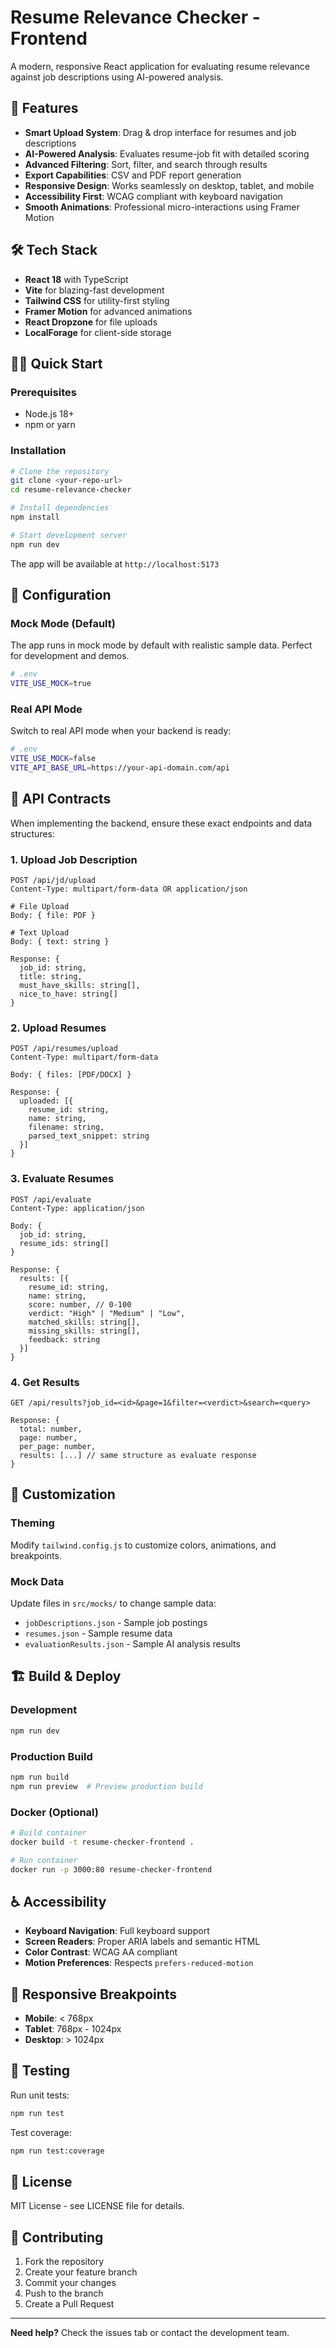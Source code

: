 # Resume Relevance Checker - Frontend

A modern, responsive React application for evaluating resume relevance against job descriptions using AI-powered analysis.

## 🚀 Features

- **Smart Upload System**: Drag & drop interface for resumes and job descriptions
- **AI-Powered Analysis**: Evaluates resume-job fit with detailed scoring
- **Advanced Filtering**: Sort, filter, and search through results
- **Export Capabilities**: CSV and PDF report generation
- **Responsive Design**: Works seamlessly on desktop, tablet, and mobile
- **Accessibility First**: WCAG compliant with keyboard navigation
- **Smooth Animations**: Professional micro-interactions using Framer Motion

## 🛠️ Tech Stack

- **React 18** with TypeScript
- **Vite** for blazing-fast development
- **Tailwind CSS** for utility-first styling
- **Framer Motion** for advanced animations
- **React Dropzone** for file uploads
- **LocalForage** for client-side storage

## 🏃‍♂️ Quick Start

### Prerequisites
- Node.js 18+ 
- npm or yarn

### Installation

```bash
# Clone the repository
git clone <your-repo-url>
cd resume-relevance-checker

# Install dependencies
npm install

# Start development server
npm run dev
```

The app will be available at `http://localhost:5173`

## 🔧 Configuration

### Mock Mode (Default)
The app runs in mock mode by default with realistic sample data. Perfect for development and demos.

```bash
# .env
VITE_USE_MOCK=true
```

### Real API Mode
Switch to real API mode when your backend is ready:

```bash
# .env
VITE_USE_MOCK=false
VITE_API_BASE_URL=https://your-api-domain.com/api
```

## 📡 API Contracts

When implementing the backend, ensure these exact endpoints and data structures:

### 1. Upload Job Description
```
POST /api/jd/upload
Content-Type: multipart/form-data OR application/json

# File Upload
Body: { file: PDF }

# Text Upload  
Body: { text: string }

Response: {
  job_id: string,
  title: string,
  must_have_skills: string[],
  nice_to_have: string[]
}
```

### 2. Upload Resumes
```
POST /api/resumes/upload
Content-Type: multipart/form-data

Body: { files: [PDF/DOCX] }

Response: {
  uploaded: [{
    resume_id: string,
    name: string,
    filename: string,
    parsed_text_snippet: string
  }]
}
```

### 3. Evaluate Resumes
```
POST /api/evaluate
Content-Type: application/json

Body: {
  job_id: string,
  resume_ids: string[]
}

Response: {
  results: [{
    resume_id: string,
    name: string,
    score: number, // 0-100
    verdict: "High" | "Medium" | "Low",
    matched_skills: string[],
    missing_skills: string[],
    feedback: string
  }]
}
```

### 4. Get Results
```
GET /api/results?job_id=<id>&page=1&filter=<verdict>&search=<query>

Response: {
  total: number,
  page: number,
  per_page: number,
  results: [...] // same structure as evaluate response
}
```

## 🎨 Customization

### Theming
Modify `tailwind.config.js` to customize colors, animations, and breakpoints.

### Mock Data
Update files in `src/mocks/` to change sample data:
- `jobDescriptions.json` - Sample job postings
- `resumes.json` - Sample resume data
- `evaluationResults.json` - Sample AI analysis results

## 🏗️ Build & Deploy

### Development
```bash
npm run dev
```

### Production Build
```bash
npm run build
npm run preview  # Preview production build
```

### Docker (Optional)
```bash
# Build container
docker build -t resume-checker-frontend .

# Run container
docker run -p 3000:80 resume-checker-frontend
```

## ♿ Accessibility

- **Keyboard Navigation**: Full keyboard support
- **Screen Readers**: Proper ARIA labels and semantic HTML
- **Color Contrast**: WCAG AA compliant
- **Motion Preferences**: Respects `prefers-reduced-motion`

## 📱 Responsive Breakpoints

- **Mobile**: < 768px
- **Tablet**: 768px - 1024px  
- **Desktop**: > 1024px

## 🧪 Testing

Run unit tests:
```bash
npm run test
```

Test coverage:
```bash
npm run test:coverage
```

## 📄 License

MIT License - see LICENSE file for details.

## 🤝 Contributing

1. Fork the repository
2. Create your feature branch
3. Commit your changes
4. Push to the branch
5. Create a Pull Request

---

**Need help?** Check the issues tab or contact the development team.